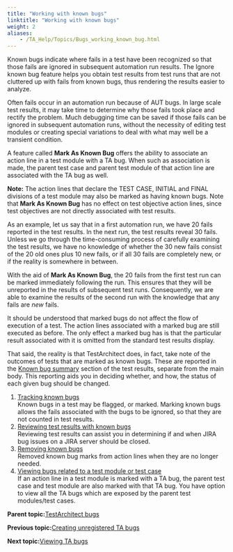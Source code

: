 ```yaml
--- 
title: "Working with known bugs"
linktitle: "Working with known bugs"
weight: 2
aliases: 
    - /TA_Help/Topics/Bugs_working_known_bug.html
---
```


Known bugs indicate where fails in a test have been recognized so that those fails are ignored in subsequent automation run results. The Ignore known bug feature helps you obtain test results from test runs that are not cluttered up with fails from known bugs, thus rendering the results easier to analyze.

Often fails occur in an automation run because of AUT bugs. In large scale test results, it may take time to determine why those fails took place and rectify the problem. Much debugging time can be saved if those fails can be ignored in subsequent automation runs, without the necessity of editing test modules or creating special variations to deal with what may well be a transient condition.

A feature called **Mark As Known Bug** offers the ability to associate an action line in a test module with a TA bug. When such as association is made, the parent test case and parent test module of that action line are associated with the TA bug as well.

**Note:** The action lines that declare the TEST CASE, INITIAL and FINAL divisions of a test module may also be marked as having known bugs. Note that **Mark As Known Bug** has no effect on test objective action lines, since test objectives are not directly associated with test results.

As an example, let us say that in a first automation run, we have 20 fails reported in the test results. In the next run, the test results reveal 30 fails. Unless we go through the time-consuming process of carefully examining the test results, we have no knowledge of whether the 30 new fails consist of the 20 old ones plus 10 new fails, or if all 30 fails are completely new, or if the reality is somewhere in between.

With the aid of **Mark As Known Bug**, the 20 fails from the first test run can be marked immediately following the run. This ensures that they will be unreported in the results of subsequent test runs. Consequently, we are able to examine the results of the second run with the knowledge that any fails are *new* fails.

It should be understood that marked bugs do not affect the flow of execution of a test. The action lines associated with a marked bug are still executed as before. The only effect a marked bug has is that the particular result associated with it is omitted from the standard test results display.

That said, the reality is that TestArchitect does, in fact, take note of the outcomes of tests that are marked as known bugs. These are reported in the [Known bug summary](Bugs_working_known_bug_reviewing_test_results.html) section of the test results, separate from the main body. This reporting aids you in deciding whether, and how, the status of each given bug should be changed.

1.  [Tracking known bugs](/TA_Help/Topics/Bugs_working_known_bug_marking.html)  
Known bugs in a test may be flagged, or marked. Marking known bugs allows the fails associated with the bugs to be ignored, so that they are not counted in test results.
2.  [Reviewing test results with known bugs](/TA_Help/Topics/Bugs_working_known_bug_reviewing_test_results.html)  
Reviewing test results can assist you in determining if and when JIRA bug issues on a JIRA server should be closed.
3.  [Removing known bugs](/TA_Help/Topics/Bugs_working_known_bug_removing.html)  
Removed known bug marks from action lines when they are no longer needed.
4.  [Viewing bugs related to a test module or test case](/TA_Help/Topics/Bugs_viewing_related_bugs.html)  
If an action line in a test module is marked with a TA bug, the parent test case and test module are also marked with that TA bug. You have option to view all the TA bugs which are exposed by the parent test modules/test cases.

**Parent topic:**[TestArchitect bugs](/TA_Help/Topics/Bugs.html)

**Previous topic:**[Creating unregistered TA bugs](/TA_Help/Topics/JIRA_creating_unregistered_bugs.html)

**Next topic:**[Viewing TA bugs](/TA_Help/Topics/Bug_opening.html)

